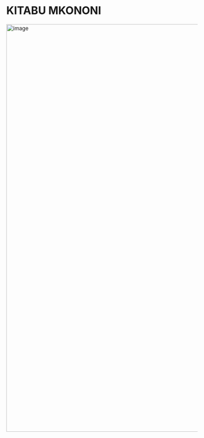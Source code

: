 # KITABU MKONONI
<img width="1918" height="1072" alt="image" src="https://github.com/user-attachments/assets/41f1756e-ab8d-4dd3-abcd-3b0386a47fef" />


